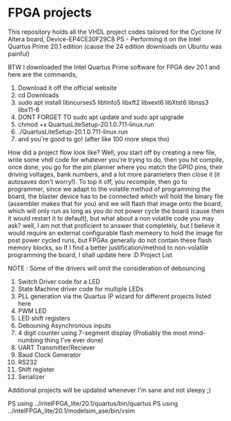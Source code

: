 # FPGA projects

This repository holds all the VHDL project codes tailored for the Cyclone IV Altera board, Device-EP4CE30F29C8
PS - Performing it on the Intel Quartus Prime 20.1 edition (cause the 24 edition downloads on Ubuntu was painful)

BTW I downloaded the Intel Quartus Prime software for FPGA dev 20.1 and here are the commands,

1) Download it off the official website
2) cd Downloads
3) sudo apt install libncurses5 libtinfo5 libxft2 libxext6 libXtst6 libnss3 libx11-6
4) DONT FORGET TO sudo apt update and sudo apt upgrade
5) chmod +x QuartusLiteSetup-20.1.0.711-linux.run
6) ./QuartusLiteSetup-20.1.0.711-linux.run
7) and you're good to go! (after like 100 more steps tho)


How did a project flow look like?
Well, you start off by creating a new file, write some vhdl code for whatever you're trying to do, then you hit compile, once done, you go for the pin planner where you match the GPIO pins, their driving voltages, bank numbers, and a lot more parameters then close it (it autosaves don't worry!). To top it off, you recompile, then go to programmer, since we adapt to the volatile method of programming the board, the blaster device has to be connected which will hold the binary file (assembler makes that for you) and we will flash that image onto the board, which will only run as long as you do not power cycle the board (cause then it would restart it to default), but what about a non volatile code you may ask? well, I am not that proficient to answer that completely, but I believe it would require an external configurable flash memeory to hold the image for post power cycled runs, but FPGAs generally do not contain these flash memory blocks, so If I find a better justification/method to non-volatile programming the board, I shall update here :D
Project List

NOTE : Some of the drivers will omit the consideration of debouncing 

1) Switch Driver code for a LED
2) State Machine driver code for multiple LEDs
3) PLL generation via the Quartus IP wizard for different projects listed here
4) PWM LED
5) LED shift registers
6) Debouning Asynchronous inputs
7) 4 digit counter using 7-segment display (Probably the most mind-numbing thing I've ever done)
8) UART Transmitter/Reciever
9) Baud Clock Generator
10) RS232
11) Shift register
12) Serializer


Additional projects will be updated whenever I'm sane and not sleepy ;) 

PS using ../intelFPGA_lite/20.1/quartus/bin/quartus
PS using ../intelFPGA_lite/20.1/modelsim_ase/bin/vsim
